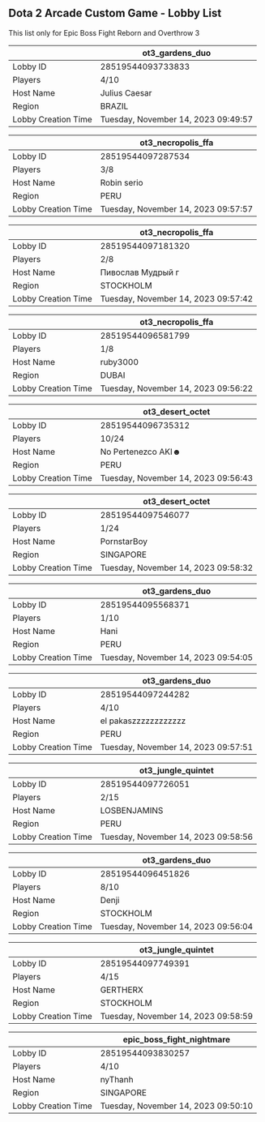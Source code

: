 ## Dota 2 Arcade Custom Game - Lobby List

This list only for Epic Boss Fight Reborn and Overthrow 3

|  | ot3_gardens_duo |
| ------ | ------ |
| Lobby ID | 28519544093733833 |
| Players | 4/10 |
| Host Name | Julius Caesar |
| Region | BRAZIL |
| Lobby Creation Time | Tuesday, November 14, 2023 09:49:57 |


|  | ot3_necropolis_ffa |
| ------ | ------ |
| Lobby ID | 28519544097287534 |
| Players | 3/8 |
| Host Name | Robin serio |
| Region | PERU |
| Lobby Creation Time | Tuesday, November 14, 2023 09:57:57 |


|  | ot3_necropolis_ffa |
| ------ | ------ |
| Lobby ID | 28519544097181320 |
| Players | 2/8 |
| Host Name | Пивослав Мудрый г |
| Region | STOCKHOLM |
| Lobby Creation Time | Tuesday, November 14, 2023 09:57:42 |


|  | ot3_necropolis_ffa |
| ------ | ------ |
| Lobby ID | 28519544096581799 |
| Players | 1/8 |
| Host Name | ruby3000 |
| Region | DUBAI |
| Lobby Creation Time | Tuesday, November 14, 2023 09:56:22 |


|  | ot3_desert_octet |
| ------ | ------ |
| Lobby ID | 28519544096735312 |
| Players | 10/24 |
| Host Name | No Pertenezco AKI☻ |
| Region | PERU |
| Lobby Creation Time | Tuesday, November 14, 2023 09:56:43 |


|  | ot3_desert_octet |
| ------ | ------ |
| Lobby ID | 28519544097546077 |
| Players | 1/24 |
| Host Name | PornstarBoy |
| Region | SINGAPORE |
| Lobby Creation Time | Tuesday, November 14, 2023 09:58:32 |


|  | ot3_gardens_duo |
| ------ | ------ |
| Lobby ID | 28519544095568371 |
| Players | 1/10 |
| Host Name | Hani |
| Region | PERU |
| Lobby Creation Time | Tuesday, November 14, 2023 09:54:05 |


|  | ot3_gardens_duo |
| ------ | ------ |
| Lobby ID | 28519544097244282 |
| Players | 4/10 |
| Host Name | el pakaszzzzzzzzzzzz |
| Region | PERU |
| Lobby Creation Time | Tuesday, November 14, 2023 09:57:51 |


|  | ot3_jungle_quintet |
| ------ | ------ |
| Lobby ID | 28519544097726051 |
| Players | 2/15 |
| Host Name | LOSBENJAMINS |
| Region | PERU |
| Lobby Creation Time | Tuesday, November 14, 2023 09:58:56 |


|  | ot3_gardens_duo |
| ------ | ------ |
| Lobby ID | 28519544096451826 |
| Players | 8/10 |
| Host Name | Denji |
| Region | STOCKHOLM |
| Lobby Creation Time | Tuesday, November 14, 2023 09:56:04 |


|  | ot3_jungle_quintet |
| ------ | ------ |
| Lobby ID | 28519544097749391 |
| Players | 4/15 |
| Host Name | GERTHERX |
| Region | STOCKHOLM |
| Lobby Creation Time | Tuesday, November 14, 2023 09:58:59 |


|  | epic_boss_fight_nightmare |
| ------ | ------ |
| Lobby ID | 28519544093830257 |
| Players | 4/10 |
| Host Name | nyThanh |
| Region | SINGAPORE |
| Lobby Creation Time | Tuesday, November 14, 2023 09:50:10 |


